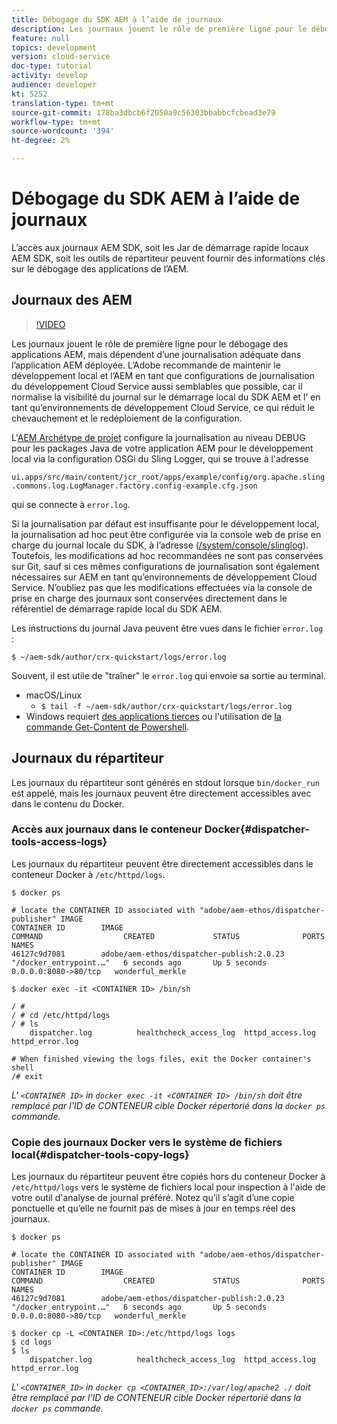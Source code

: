 ```yaml
---
title: Débogage du SDK AEM à l’aide de journaux
description: Les journaux jouent le rôle de première ligne pour le débogage des applications AEM, mais dépendent d’une journalisation adéquate dans l’application AEM déployée.
feature: null
topics: development
version: cloud-service
doc-type: tutorial
activity: develop
audience: developer
kt: 5252
translation-type: tm+mt
source-git-commit: 178ba3dbcb6f2050a9c56303bbabbcfcbead3e79
workflow-type: tm+mt
source-wordcount: '394'
ht-degree: 2%

---
```



# Débogage du SDK AEM à l’aide de journaux

L’accès aux journaux AEM SDK, soit les Jar de démarrage rapide locaux AEM SDK, soit les outils de répartiteur peuvent fournir des informations clés sur le débogage des applications de l’AEM.

## Journaux des AEM

>[!VIDEO](https://video.tv.adobe.com/v/34334/?quality=12&learn=on)

Les journaux jouent le rôle de première ligne pour le débogage des applications AEM, mais dépendent d’une journalisation adéquate dans l’application AEM déployée. L’Adobe recommande de maintenir le développement local et l’AEM en tant que configurations de journalisation du développement Cloud Service aussi semblables que possible, car il normalise la visibilité du journal sur le démarrage local du SDK AEM et l’ en tant qu’environnements de développement Cloud Service, ce qui réduit le chevauchement et le redéploiement de la configuration.

L&#39;[AEM Archétype de projet](https://github.com/adobe/aem-project-archetype) configure la journalisation au niveau DEBUG pour les packages Java de votre application AEM pour le développement local via la configuration OSGi du Sling Logger, qui se trouve à l&#39;adresse

`ui.apps/src/main/content/jcr_root/apps/example/config/org.apache.sling.commons.log.LogManager.factory.config-example.cfg.json`

qui se connecte à `error.log`.

Si la journalisation par défaut est insuffisante pour le développement local, la journalisation ad hoc peut être configurée via la console web de prise en charge du journal locale du SDK, à l’adresse ([/system/console/slinglog](http://localhost:4502/system/console/slinglog)). Toutefois, les modifications ad hoc recommandées ne sont pas conservées sur Git, sauf si ces mêmes configurations de journalisation sont également nécessaires sur AEM en tant qu’environnements de développement Cloud Service. N’oubliez pas que les modifications effectuées via la console de prise en charge des journaux sont conservées directement dans le référentiel de démarrage rapide local du SDK AEM.

Les instructions du journal Java peuvent être vues dans le fichier `error.log` :

```
$ ~/aem-sdk/author/crx-quickstart/logs/error.log
```

Souvent, il est utile de &quot;traîner&quot; le `error.log` qui envoie sa sortie au terminal.

+ macOS/Linux
   + `$ tail -f ~/aem-sdk/author/crx-quickstart/logs/error.log`
+ Windows requiert [des applications tierces](https://stackoverflow.com/questions/187587/a-windows-equivalent-of-the-unix-tail-command) ou l&#39;utilisation de [la commande Get-Content de Powershell](https://stackoverflow.com/a/46444596/133936).

## Journaux du répartiteur

Les journaux du répartiteur sont générés en stdout lorsque `bin/docker_run` est appelé, mais les journaux peuvent être directement accessibles avec dans le contenu du Docker.

### Accès aux journaux dans le conteneur Docker{#dispatcher-tools-access-logs}

Les journaux du répartiteur peuvent être directement accessibles dans le conteneur Docker à `/etc/httpd/logs`.

```shell
$ docker ps

# locate the CONTAINER ID associated with "adobe/aem-ethos/dispatcher-publisher" IMAGE
CONTAINER ID        IMAGE                                       COMMAND                  CREATED             STATUS              PORTS                  NAMES
46127c9d7081        adobe/aem-ethos/dispatcher-publish:2.0.23   "/docker_entrypoint.…"   6 seconds ago       Up 5 seconds        0.0.0.0:8080->80/tcp   wonderful_merkle

$ docker exec -it <CONTAINER ID> /bin/sh

/ # 
/ # cd /etc/httpd/logs
/ # ls
    dispatcher.log          healthcheck_access_log  httpd_access.log        httpd_error.log

# When finished viewing the logs files, exit the Docker container's shell
/# exit
```

_L&#39; `<CONTAINER ID>` in  `docker exec -it <CONTAINER ID> /bin/sh` doit être remplacé par l&#39;ID de CONTENEUR cible Docker répertorié dans la  `docker ps` commande._


### Copie des journaux Docker vers le système de fichiers local{#dispatcher-tools-copy-logs}

Les journaux du répartiteur peuvent être copiés hors du conteneur Docker à `/etc/httpd/logs` vers le système de fichiers local pour inspection à l&#39;aide de votre outil d&#39;analyse de journal préféré. Notez qu’il s’agit d’une copie ponctuelle et qu’elle ne fournit pas de mises à jour en temps réel des journaux.

```shell
$ docker ps

# locate the CONTAINER ID associated with "adobe/aem-ethos/dispatcher-publisher" IMAGE
CONTAINER ID        IMAGE                                       COMMAND                  CREATED             STATUS              PORTS                  NAMES
46127c9d7081        adobe/aem-ethos/dispatcher-publish:2.0.23   "/docker_entrypoint.…"   6 seconds ago       Up 5 seconds        0.0.0.0:8080->80/tcp   wonderful_merkle

$ docker cp -L <CONTAINER ID>:/etc/httpd/logs logs 
$ cd logs
$ ls
    dispatcher.log          healthcheck_access_log  httpd_access.log        httpd_error.log
```

_L&#39; `<CONTAINER_ID>` in  `docker cp <CONTAINER_ID>:/var/log/apache2 ./` doit être remplacé par l&#39;ID de CONTENEUR cible Docker répertorié dans la  `docker ps` commande._
